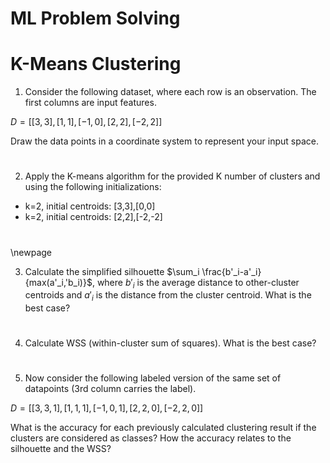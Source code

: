 # ML Problem Solving
# K-Means Clustering



1. Consider the following dataset, where each row is an observation. The first columns are input features.

<!-- $D = [[3,3],[1,1],[-1,0],[2,2],[-2,2],[-2,-2],[0,-2]]$ -->
$D = [[3,3],[1,1],[-1,0],[2,2],[-2,2]]$

Draw the data points in a coordinate system to represent your input space.

#
#
#
#
#
#

<!-- 2. Create a $5 \times 5$ distance matrix using squared euclidian distance as the distance metric.
<!-- $cos\_sim=\frac{a \cdot b}{||a|| ||b||}$ -->
<!--  for each pair of vectors $a, b$. -->

2. Apply the K-means algorithm for the provided K number of clusters and using the following initializations:

- k=2, initial centroids: [3,3],[0,0]
- k=2, initial centroids: [2,2],[-2,-2]
<!-- - k=3, initial centroids: [3,3],[2,2],[-2,-2] -->
<!-- - k=4, initial centroids: [3,3],[2,2],[0,-2],[-2,-2] -->

#
#
#
#
#

\newpage

3. Calculate the simplified silhouette $\sum_i \frac{b'_i-a'_i}{max(a'_i,'b_i)}$, where $b'_i$ is the average distance to other-cluster centroids and $a'_i$ is the distance from the cluster centroid. What is the best case?

#
#
#
#
#
#
#

4. Calculate WSS (within-cluster sum of squares). What is the best case?

#
#
#
#
#
#
#

<!-- c) In how many iterations each case converged? -->

5. Now consider the following labeled version of the same set of datapoints (3rd column carries the label).

$D = [[3,3,1],[1,1,1],[-1,0,1],[2,2,0],[-2,2,0]]$

What is the accuracy for each previously calculated clustering result if the clusters are considered as classes? How the accuracy relates to the silhouette and the WSS?

#
#

<!-- 5. Can you find an initialization that works better (choose your metric) than the provided ones?

#
#
#
# -->

